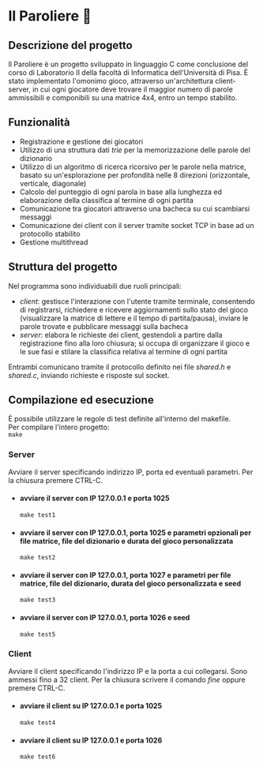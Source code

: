 # Il Paroliere 📝

## **Descrizione del progetto**
Il Paroliere è un progetto sviluppato in linguaggio C come conclusione del corso di Laboratorio II della facoltà di Informatica dell'Università di Pisa.
È stato implementato l'omonimo gioco, attraverso un'architettura client-server, in cui ogni giocatore deve trovare il maggior numero di parole ammissibili e componibili su una matrice 4x4, entro un tempo stabilito.

## **Funzionalità**
 - Registrazione e gestione dei giocatori
 - Utilizzo di una struttura dati *trie* per la memorizzazione delle parole del dizionario
 - Utilizzo di un algoritmo di ricerca ricorsivo per le parole nella matrice, basato su un'esplorazione per profondità nelle 8 direzioni (orizzontale, verticale, diagonale)
 - Calcolo del punteggio di ogni parola in base alla lunghezza ed elaborazione della classifica al termine di ogni partita
 - Comunicazione tra giocatori attraverso una bacheca su cui scambiarsi messaggi
 - Comunicazione dei client con il server tramite socket TCP in base ad un protocollo stabilito
 - Gestione multithread

## **Struttura del progetto**
Nel programma sono individuabili due ruoli principali:
- *client*: gestisce l'interazione con l'utente tramite terminale, consentendo di registrarsi, richiedere e ricevere aggiornamenti sullo stato del gioco (visualizzare la matrice di lettere e il tempo di partita/pausa), inviare le parole trovate e pubblicare messaggi sulla bacheca
- *server*: elabora le richieste dei client, gestendoli a partire dalla registrazione fino alla loro chiusura; si occupa di organizzare il gioco e le sue fasi e stilare la classifica relativa al termine di ogni partita

Entrambi comunicano tramite il protocollo definito nei file *shared.h* e *shared.c*, inviando richieste e risposte sul socket.

## **Compilazione ed esecuzione**
È possibile utilizzare le regole di test definite all'interno del makefile.  
Per compilare l'intero progetto:  
`make`  

### Server
Avviare il server specificando indirizzo IP, porta ed eventuali parametri. Per la chiusura premere CTRL-C.

- #### avviare il server con IP 127.0.0.1 e porta 1025
  `make test1`

- #### avviare il server con IP 127.0.0.1, porta 1025 e parametri opzionali per file matrice, file del dizionario e durata del gioco personalizzata 
  `make test2`

- #### avviare il server con IP 127.0.0.1, porta 1027 e parametri per file matrice, file del dizionario, durata del gioco personalizzata e seed
  `make test3`

- #### avviare il server con IP 127.0.0.1, porta 1026 e seed
  `make test5`

### Client
Avviare il client specificando l'indirizzo IP e la porta a cui collegarsi. Sono ammessi fino a 32 client. Per la chiusura scrivere il comando *fine* oppure premere CTRL-C.

- #### avviare il client su IP 127.0.0.1 e porta 1025
  `make test4`

- #### avviare il client su IP 127.0.0.1 e porta 1026
  `make test6`






